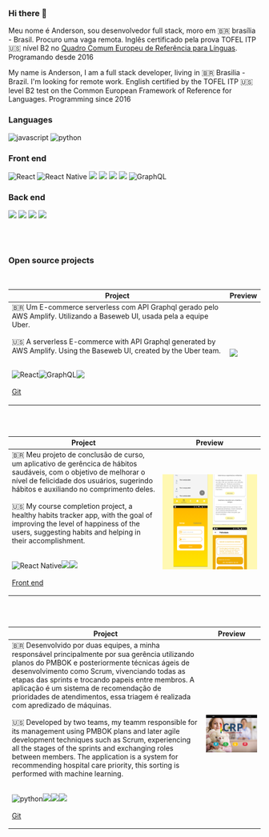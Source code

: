 <header>
<link rel="stylesheet" href="index.css">

</header>

### Hi there 👋

Meu nome é Anderson, sou desenvolvedor full stack, moro em :brazil: brasília - Brasil. Procuro uma vaga remota. Inglês certificado pela prova TOFEL ITP :us: nível B2 no
<a href="https://www.britishcouncil.org.br/quadro-comum-europeu-de-referencia-para-linguas-cefr">Quadro Comum Europeu de Referência para Línguas</a>. Programando desde 2016

My name is Anderson, I am a full stack developer, living in :brazil: Brasilia - Brazil. I'm looking for remote work. English certified by the TOFEL ITP :us: level B2 test on the Common European Framework of Reference for Languages. Programming since 2016

<!-- <h3>Contact</h3>

<p>
<img src="https://img.shields.io/badge/WhatsApp-25D366?style=for-the-badge&logo=whatsapp&logoColor=white" />
<img src="https://img.shields.io/badge/Telegram-2CA5E0?style=for-the-badge&logo=telegram&logoColor=white" />
<img src="https://img.shields.io/badge/Gmail-D14836?style=for-the-badge&logo=gmail&logoColor=white" />
</p> -->

<h3>Languages</h3>

<p>
<img alt="javascript" src="https://img.shields.io/badge/JavaScript-F7DF1E?style=for-the-badge&logo=javascript&logoColor=black">
</img>
<img alt="python" src="https://img.shields.io/badge/Python-14354C?style=for-the-badge&logo=python&logoColor=white"/>
</p>

<h3>Front end</h3>

<p>
<img alt="React" src="https://img.shields.io/badge/React-20232A?style=for-the-badge&logo=react&logoColor=61DAFB"/>
<img alt="React Native" src="https://img.shields.io/badge/React_Native-20232A?style=for-the-badge&logo=react&logoColor=61DAFB"/>
<img src="https://img.shields.io/badge/Redux-593D88?style=for-the-badge&logo=redux&logoColor=white" />
<img src="https://img.shields.io/badge/HTML-239120?style=for-the-badge&logo=html5&logoColor=white" /> 
<img src="https://img.shields.io/badge/CSS-239120?style=for-the-badge&logo=css3&logoColor=white" /> 
<img src="https://img.shields.io/badge/styled--components-DB7093?style=for-the-badge&logo=styled-components&logoColor=white" />
<img alt="GraphQL" src="https://img.shields.io/badge/-GraphQL-E10098?style=for-the-badge&logo=graphql&logoColor=white" />

</p>

<h3>Back end</h3>
<p>
<img src="https://img.shields.io/badge/Amazon_AWS-232F3E?style=for-the-badge&logo=amazon-aws&logoColor=white" />
<img src="https://img.shields.io/badge/Node.js-43853D?style=for-the-badge&logo=node.js&logoColor=white" /> 
<img src="https://img.shields.io/badge/Express.js-000000?style=for-the-badge&logo=express&logoColor=white"/> 
<img src="https://img.shields.io/badge/Django-092E20?style=for-the-badge&logo=django&logoColor=white" />
</p>
<br/>
<br/>
<h3>Open source projects</h3>
<br/>

<!-- <img style="flex:1; flex-grow: 2; width: 100%; height: auto; " src="./imgs/ecommerce.png"/>
<br/><br/> -->

| Project                                                                                                                                                                                                                                                                                                                                                                                                                                                                                                                                                                                                                                                                                                                                                                                                                 | Preview                                                                                     |
| ----------------------------------------------------------------------------------------------------------------------------------------------------------------------------------------------------------------------------------------------------------------------------------------------------------------------------------------------------------------------------------------------------------------------------------------------------------------------------------------------------------------------------------------------------------------------------------------------------------------------------------------------------------------------------------------------------------------------------------------------------------------------------------------------------------------------- | ------------------------------------------------------------------------------------------- |
| :brazil: Um E-commerce serverless com API Graphql gerado pelo AWS Amplify. Utilizando a Baseweb UI, usada pela a equipe Uber. <br/><br/>:us: A serverless E-commerce with API Graphql generated by AWS Amplify. Using the Baseweb UI, created by the Uber team. <p><br/> <img class="" align="left" alt="React" src="https://img.shields.io/badge/React-20232A?style=for-the-badge&logo=react&logoColor=61DAFB"/> <img class="marginLeft sameLine" align="left" alt="GraphQL" src="https://img.shields.io/badge/-GraphQL-E10098?style=for-the-badge&logo=graphql&logoColor=white" /> <img class="marginLeft sameLine" align="left"  src="https://img.shields.io/badge/Amazon_AWS-232F3E?style=for-the-badge&logo=amazon-aws&logoColor=white" /><br/><br/><a href="https://www.github.com/andersonms1/ecommerce">Git</a> | <img class="minWidth maxWidth" src="./gifs/ecommerce.gif" loading="lazy" align="left"/></p> |

<br/>
<br/>
<!-- <img style="flex:1; flex-grow: 2; width: 100%; height: auto; " src="./imgs/felicidade.png"/>
<br/><br/> -->

| Project                                                                                                                                                                                                                                                                                                                                                                                                                                                                                                                                                                                                                                                                                                                                                                                                                                                                                                                    | Preview                                                                                      |
| -------------------------------------------------------------------------------------------------------------------------------------------------------------------------------------------------------------------------------------------------------------------------------------------------------------------------------------------------------------------------------------------------------------------------------------------------------------------------------------------------------------------------------------------------------------------------------------------------------------------------------------------------------------------------------------------------------------------------------------------------------------------------------------------------------------------------------------------------------------------------------------------------------------------------- | -------------------------------------------------------------------------------------------- |
| :brazil: Meu projeto de conclusão de curso, um aplicativo de gerêncica de hábitos saudáveis, com o objetivo de melhorar o nível de felicidade dos usuários, sugerindo hábitos e auxiliando no comprimento deles. <br/><br/>:us: My course completion project, a healthy habits tracker app, with the goal of improving the level of happiness of the users, suggesting habits and helping in their accomplishment.<p><br/><img alt="React Native" src="https://img.shields.io/badge/React_Native-20232A?style=for-the-badge&logo=react&logoColor=61DAFB"/><img class="marginLeft sameLine" src="https://img.shields.io/badge/Node.js-43853D?style=for-the-badge&logo=node.js&logoColor=white" /><img class="marginLeft sameLine" src="https://img.shields.io/badge/Express.js-000000?style=for-the-badge&logo=express&logoColor=white"/><br/><br/><a href="https://github.com/ThiagosLima/mobile-felicidade">Front end</a> | <img class="minWidth maxWidth" src="./imgs/felicidade.png" loading="lazy" align="left"/></p> |

<br/>
<br/>

<!-- <img style="flex:1; flex-grow: 2; width: 100%; height: auto; " src="./imgs/crp.png">
<br/><br/> -->

| Project                                                                                                                                                                                                                                                                                                                                                                                                                                                                                                                                                                                                                                                                                                                                                                                                                                                                                                                                                                                                                                                                                                                                                                                                                                                                                                                                                                                        | Preview                                                                           |
| ---------------------------------------------------------------------------------------------------------------------------------------------------------------------------------------------------------------------------------------------------------------------------------------------------------------------------------------------------------------------------------------------------------------------------------------------------------------------------------------------------------------------------------------------------------------------------------------------------------------------------------------------------------------------------------------------------------------------------------------------------------------------------------------------------------------------------------------------------------------------------------------------------------------------------------------------------------------------------------------------------------------------------------------------------------------------------------------------------------------------------------------------------------------------------------------------------------------------------------------------------------------------------------------------------------------------------------------------------------------------------------------------- | --------------------------------------------------------------------------------- |
| :brazil: Desenvolvido por duas equipes, a minha responsável principalmente por sua gerência utilizando planos do PMBOK e posteriormente técnicas ágeis de desenvolvimento como Scrum, vivenciando todas as etapas das sprints e trocando papeis entre membros. A aplicação é um sistema de recomendação de prioridades de atendimentos, essa triagem é realizada com apredizado de máquinas.<br/><br/>:us: Developed by two teams, my teamm responsible for its management using PMBOK plans and later agile development techniques such as Scrum, experiencing all the stages of the sprints and exchanging roles between members. The application is a system for recommending hospital care priority, this sorting is performed with machine learning. <p><br/> <img alt="python" src="https://img.shields.io/badge/Python-14354C?style=for-the-badge&logo=python&logoColor=white"/><img class="marginLeft sameLine" src="https://img.shields.io/badge/Django-092E20?style=for-the-badge&logo=django&logoColor=white" /><img class="marginLeft sameLine" src="https://img.shields.io/badge/HTML-239120?style=for-the-badge&logo=html5&logoColor=white" /><img class="marginLeft sameLine" src="https://img.shields.io/badge/CSS-239120?style=for-the-badge&logo=css3&logoColor=white" /><br/><br/><a href="https://github.com/fga-eps-mds/2017.2-Classificacao-de-Risco-Pediatrico">Git</a> | <img style="width: 500px;" src="./imgs/crp.png" loading="lazy" align="left"/></p> |
